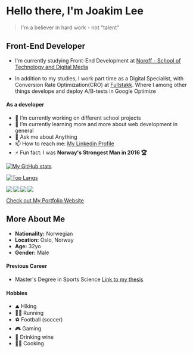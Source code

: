 # Hello there, I'm Joakim Lee

> I'm a believer in hard work - not "talent"

## Front-End Developer

- I'm currently studying Front-End Development at [Noroff - School of Technology and Digital Media](https://www.noroff.no/)

- In addition to my studies, I work part time as a Digital Specialist, with Conversion Rate Optimization(CRO) at [Fullstakk](https://www.fullstakk.no/). Where I among other things develope and deploy A/B-tests in Google Optimize

#### As a developer

- 🔭 I’m currently working on different school projects
- 🌱 I’m currently learning more and more about web development in general
- 💬 Ask me about Anything
- 📫 How to reach me: [My Linkedin Profile](https://www.linkedin.com/in/joakim-lee-sletten-14381621a/)
- ⚡ Fun fact: I was **Norway's Strongest Man in 2016 🏆**

[![My GitHub stats](https://github-readme-stats.vercel.app/api?username=joakimlees)](https://github.com/joakimlees/github-readme-stats)

[![Top Langs](https://github-readme-stats.vercel.app/api/top-langs/?username=joakimlees&layout=compact)](https://github.com/joakimlees/github-readme-stats)

<img align="left" src="https://img.shields.io/badge/html5-%23E34F26.svg?style=for-the-badge&logo=html5&logoColor=white" />

<img align="left" src="https://img.shields.io/badge/css3-%231572B6.svg?style=for-the-badge&logo=css3&logoColor=white" />

<img align="left" src="https://img.shields.io/badge/javascript-%23323330.svg?style=for-the-badge&logo=javascript&logoColor=%23F7DF1E" />

<img src="https://img.shields.io/badge/Adobe%20XD-470137?style=for-the-badge&logo=Adobe%20XD&logoColor=#FF61F6" />

[Check out My Portfolio Website]()

## More About Me

- **Nationality:** Norwegian
- **Location:** Oslo, Norway
- **Age:** 32yo
- **Gender:** Male

#### Previous Career

- Master's Degree in Sports Science [Link to my thesis](https://ntnuopen.ntnu.no/ntnu-xmlui/handle/11250/2784461)

#### Hobbies

- ⛰️ Hiking
- 🏃‍♂️ Running
- ⚽ Football (soccer)
- 🎮 Gaming
- 🍷 Drinking wine
- 👨‍🍳 Cooking
